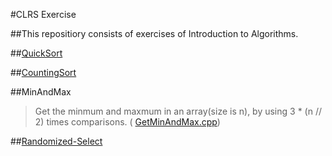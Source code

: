 #CLRS Exercise

##This repositiory consists of exercises of Introduction to Algorithms.


##[QuickSort](QuickSort.py)

##[CountingSort](CountingSort.cpp)

##MinAndMax

> Get the minmum and maxmum in an array(size is n), by using 3 * (n // 2) times comparisons. 
    ( [GetMinAndMax.cpp](GetMinAndMax.cpp))
 
##[Randomized-Select](Randomized_Select.py)
